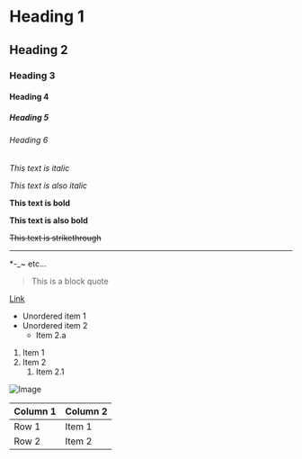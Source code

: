 <!-- Headings -->

# Heading 1
## Heading 2
### Heading 3
#### Heading 4
##### Heading 5
###### Heading 6

<!-- Emphasis -->
*This text is italic*

_This text is also italic_

**This text is bold**

__This text is also bold__

~~This text is strikethrough~~

<!-- Horizontal Rule -->
___

<!-- Show special characters -->
\*-_~ etc...


>This is a block quote

[Link](src "title")

<!-- List -->
* Unordered item 1
* Unordered item 2
    * Item 2.a

1. Item 1
2. Item 2
   1. Item 2.1

<!-- Image -->
![Image](ref "title")

<!-- Table -->
| Column 1  | Column 2    |
|-----------|-------------|
| Row 1     | Item 1      |
| Row 2     | Item 2      |

